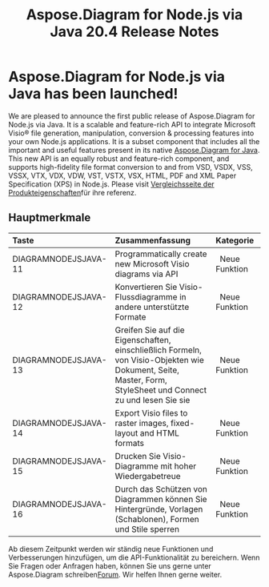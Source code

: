 ﻿---
title: Aspose.Diagram for Node.js via Java 20.4 Release Notes
type: docs
weight: 10
url: /de/java/aspose-diagram-for-node-js-via-java-20-4-release-notes/
---
# **Aspose.Diagram for Node.js via Java has been launched!**
We are pleased to announce the first public release of Aspose.Diagram for Node.js via Java. It is a scalable and feature-rich API to integrate Microsoft Visio® file generation, manipulation, conversion & processing features into your own Node.js applications. It is a subset component that includes all the important and useful features present in its native [Aspose.Diagram for Java](https://www.aspose.com/products/diagram/java). This new API is an equally robust and feature-rich component, and supports high-fidelity file format conversion to and from VSD, VSDX, VSS, VSSX, VTX, VDX, VDW, VST, VSTX, VSX, HTML, PDF and XML Paper Specification (XPS) in Node.js. Please visit [Vergleichsseite der Produkteigenschaften](/diagram/de/java/aspose-diagram-for-node-js-via-java-features/)für ihre referenz.
## **Hauptmerkmale**

|**Taste** |**Zusammenfassung** |**Kategorie** |
|:- |:- |:- |
|DIAGRAMNODEJSJAVA-11|Programmatically create new Microsoft Visio diagrams via API|` `Neue Funktion|
|DIAGRAMNODEJSJAVA-12|Konvertieren Sie Visio-Flussdiagramme in andere unterstützte Formate|` `Neue Funktion|
|DIAGRAMNODEJSJAVA-13|Greifen Sie auf die Eigenschaften, einschließlich Formeln, von Visio-Objekten wie Dokument, Seite, Master, Form, StyleSheet und Connect zu und lesen Sie sie|` `Neue Funktion|
|DIAGRAMNODEJSJAVA-14|Export Visio files to raster images, fixed-layout and HTML formats|` `Neue Funktion|
|DIAGRAMNODEJSJAVA-15|Drucken Sie Visio-Diagramme mit hoher Wiedergabetreue|` `Neue Funktion|
|DIAGRAMNODEJSJAVA-16|Durch das Schützen von Diagrammen können Sie Hintergründe, Vorlagen (Schablonen), Formen und Stile sperren|` `Neue Funktion|
 Ab diesem Zeitpunkt werden wir ständig neue Funktionen und Verbesserungen hinzufügen, um die API-Funktionalität zu bereichern. Wenn Sie Fragen oder Anfragen haben, können Sie uns gerne unter Aspose.Diagram schreiben[Forum](https://forum.aspose.com/c/diagram/17). Wir helfen Ihnen gerne weiter.
